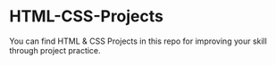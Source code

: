 # HTML-CSS-Projects
You can find HTML &amp; CSS Projects in this repo for improving your skill through project practice.
